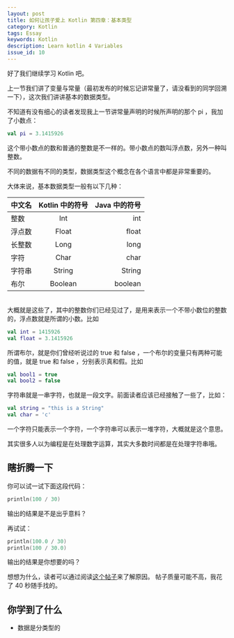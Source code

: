 ```yaml
---
layout: post
title: 如何让孩子爱上 Kotlin 第四章：基本类型
category: Kotlin
tags: Essay
keywords: Kotlin
description: Learn kotlin 4 Variables
issue_id: 10
---
```


好了我们继续学习 Kotlin 吧。

上一节我们讲了变量与常量（最初发布的时候忘记讲常量了，请没看到的同学回溯一下），这次我们讲讲基本的数据类型。

不知道有没有细心的读者发现我上一节讲常量声明的时候所声明的那个 pi ，我加了小数点：

```kotlin
val pi = 3.1415926
```

这个带小数点的数和普通的整数是不一样的。带小数点的数叫浮点数，另外一种叫整数。

不同的数据有不同的类型，数据类型这个概念在各个语言中都是非常重要的。

大体来说，基本数据类型一般有以下几种：

中文名|Kotlin 中的符号|Java 中的符号
:---|:---:|---:
整数|Int|int
浮点数|Float|float
长整数|Long|long
字符|Char|char
字符串|String|String
布尔|Boolean|boolean

<br/>
大概就是这些了，其中的整数你们已经见过了，是用来表示一个不带小数位的整数的，浮点数就是所谓的小数。比如

```kotlin
val int = 1415926
val float = 3.1415926
```

所谓布尔，就是你们曾经听说过的 true 和 false ，一个布尔的变量只有两种可能的值，就是 true 和 false ，分别表示真和假。比如

```kotlin
val bool1 = true
val bool2 = false
```

字符串就是一串字符，也就是一段文字。前面读者应该已经接触了一些了，比如：

```kotlin
val string = "this is a String"
val char = 'c'
```

一个字符只能表示一个字符，一个字符串可以表示一堆字符，大概就是这个意思。

其实很多人以为编程是在处理数字运算，其实大多数时间都是在处理字符串哦。

## 瞎折腾一下

你可以试一试下面这段代码：

```kotlin
println(100 / 30)
```

输出的结果是不是出乎意料？

再试试：

```kotlin
println(100.0 / 30)
println(100 / 30.0)
```

输出的结果是你想要的吗？

想想为什么，读者可以通过阅读[这个帖子](http://bbs.csdn.net/topics/90101529)来了解原因。
帖子质量可能不高，我花了 40 秒随手找的。

## 你学到了什么

+ 数据是分类型的
